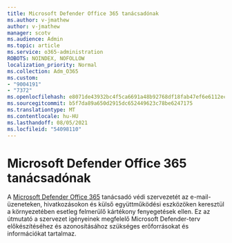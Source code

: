 ```yaml
---
title: Microsoft Defender Office 365 tanácsadónak
ms.author: v-jmathew
author: v-jmathew
manager: scotv
ms.audience: Admin
ms.topic: article
ms.service: o365-administration
ROBOTS: NOINDEX, NOFOLLOW
localization_priority: Normal
ms.collection: Adm_O365
ms.custom:
- "9004191"
- "7372"
ms.openlocfilehash: e8071de43932bc4f5ca6691a48b92768df18fab47ef6e6112ecc8604678b6408
ms.sourcegitcommit: b5f7da89a650d2915dc652449623c78be6247175
ms.translationtype: MT
ms.contentlocale: hu-HU
ms.lasthandoff: 08/05/2021
ms.locfileid: "54098110"
---
```

# <a name="microsoft-defender-for-office-365-advisor"></a>Microsoft Defender Office 365 tanácsadónak

A [Microsoft Defender Office 365](https://go.microsoft.com/fwlink/?linkid=2146614) tanácsadó védi szervezetét az e-mail-üzeneteken, hivatkozásokon és külső együttműködési eszközöken keresztül a környezetében esetleg felmerülő kártékony fenyegetések ellen. Ez az útmutató a szervezet igényeinek megfelelő Microsoft Defender-terv előkészítéséhez és azonosításához szükséges erőforrásokat és információkat tartalmaz.
